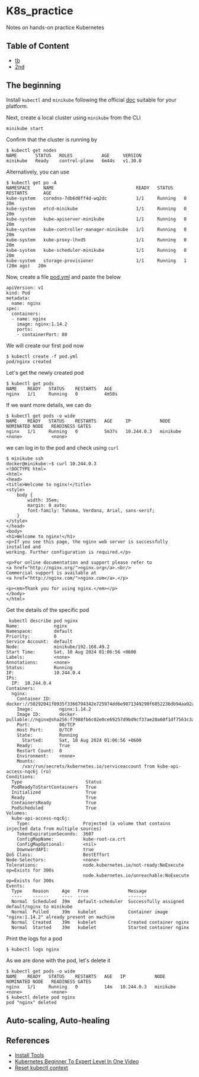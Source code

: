 # K8s_practice

Notes on hands-on practice Kubernetes

## Table of Content

- [tb](#the-beginning)
- [2nd](#auto-scaling-auto-healing)

## The beginning

Install `kubectl` and `minikube` following the official
[doc](https://kubernetes.io/docs/tasks/tools/) suitable for your platform.

Next, create a local cluster using `minikube` from the CLI

```
minikube start
```

Confirm that the cluster is running by

```
$ kubectl get nodes
NAME       STATUS   ROLES           AGE     VERSION
minikube   Ready    control-plane   6m44s   v1.30.0
```

Alternatively, you can use

```
$ kubectl get po -A
NAMESPACE     NAME                               READY   STATUS    RESTARTS      AGE
kube-system   coredns-7db6d8ff4d-wq2dc           1/1     Running   0             20m
kube-system   etcd-minikube                      1/1     Running   0             20m
kube-system   kube-apiserver-minikube            1/1     Running   0             20m
kube-system   kube-controller-manager-minikube   1/1     Running   0             20m
kube-system   kube-proxy-lhxd5                   1/1     Running   0             20m
kube-system   kube-scheduler-minikube            1/1     Running   0             20m
kube-system   storage-provisioner                1/1     Running   1 (20m ago)   20m
```

Now, create a file [pod.yml](./pod.yml) and paste the below

```
apiVersion: v1
kind: Pod
metadata:
  name: nginx
spec:
  containers:
  - name: nginx
    image: nginx:1.14.2
    ports:
    - containerPort: 80
```

We will create our first pod now

```
$ kubectl create -f pod.yml
pod/nginx created
```

Let's get the newly created pod

```
$ kubectl get pods
NAME    READY   STATUS    RESTARTS   AGE
nginx   1/1     Running   0          4m50s
```

If we want more details, we can do

```
$ kubectl get pods -o wide
NAME    READY   STATUS    RESTARTS   AGE     IP           NODE       NOMINATED NODE   READINESS GATES
nginx   1/1     Running   0          5m37s   10.244.0.3   minikube   <none>           <none>
```

we can log in to the pod and check using `curl`

```
$ minikube ssh
docker@minikube:~$ curl 10.244.0.3
<!DOCTYPE html>
<html>
<head>
<title>Welcome to nginx!</title>
<style>
    body {
        width: 35em;
        margin: 0 auto;
        font-family: Tahoma, Verdana, Arial, sans-serif;
    }
</style>
</head>
<body>
<h1>Welcome to nginx!</h1>
<p>If you see this page, the nginx web server is successfully installed and
working. Further configuration is required.</p>

<p>For online documentation and support please refer to
<a href="http://nginx.org/">nginx.org</a>.<br/>
Commercial support is available at
<a href="http://nginx.com/">nginx.com</a>.</p>

<p><em>Thank you for using nginx.</em></p>
</body>
</html>
```

Get the details of the specific pod

```
 kubectl describe pod nginx
Name:             nginx
Namespace:        default
Priority:         0
Service Account:  default
Node:             minikube/192.168.49.2
Start Time:       Sat, 10 Aug 2024 01:06:56 +0600
Labels:           <none>
Annotations:      <none>
Status:           Running
IP:               10.244.0.4
IPs:
  IP:  10.244.0.4
Containers:
  nginx:
    Container ID:   docker://50292041f0935f3366794342e725974dd6e9071349290f6852236db94aa92a2e
    Image:          nginx:1.14.2
    Image ID:       docker-pullable://nginx@sha256:f7988fb6c02e0ce69257d9bd9cf37ae20a60f1df7563c3a2a6abe24160306b8d
    Port:           80/TCP
    Host Port:      0/TCP
    State:          Running
      Started:      Sat, 10 Aug 2024 01:06:56 +0600
    Ready:          True
    Restart Count:  0
    Environment:    <none>
    Mounts:
      /var/run/secrets/kubernetes.io/serviceaccount from kube-api-access-nqc6j (ro)
Conditions:
  Type                        Status
  PodReadyToStartContainers   True
  Initialized                 True
  Ready                       True
  ContainersReady             True
  PodScheduled                True
Volumes:
  kube-api-access-nqc6j:
    Type:                    Projected (a volume that contains injected data from multiple sources)
    TokenExpirationSeconds:  3607
    ConfigMapName:           kube-root-ca.crt
    ConfigMapOptional:       <nil>
    DownwardAPI:             true
QoS Class:                   BestEffort
Node-Selectors:              <none>
Tolerations:                 node.kubernetes.io/not-ready:NoExecute op=Exists for 300s
                             node.kubernetes.io/unreachable:NoExecute op=Exists for 300s
Events:
  Type    Reason     Age   From               Message
  ----    ------     ----  ----               -------
  Normal  Scheduled  39m   default-scheduler  Successfully assigned default/nginx to minikube
  Normal  Pulled     39m   kubelet            Container image "nginx:1.14.2" already present on machine
  Normal  Created    39m   kubelet            Created container nginx
  Normal  Started    39m   kubelet            Started container nginx
```

Print the logs for a pod

```
$ kubectl logs nginx
```

As we are done with the pod, let's delete it

```
$ kubectl get pods -o wide
NAME    READY   STATUS    RESTARTS   AGE   IP           NODE       NOMINATED NODE   READINESS GATES
nginx   1/1     Running   0          14m   10.244.0.3   minikube   <none>           <none>
$ kubectl delete pod nginx
pod "nginx" deleted
```

## Auto-scaling, Auto-healing

## References

* [Install Tools](https://kubernetes.io/docs/tasks/tools/)
* [Kubernetes Beginner To Expert Level In One Video](https://www.youtube.com/watch?v=JoHUi9KvnOA)
* [Reset kubectl context](https://stackoverflow.com/questions/64805569/reset-the-kubectl-context-to-docker-desktop)